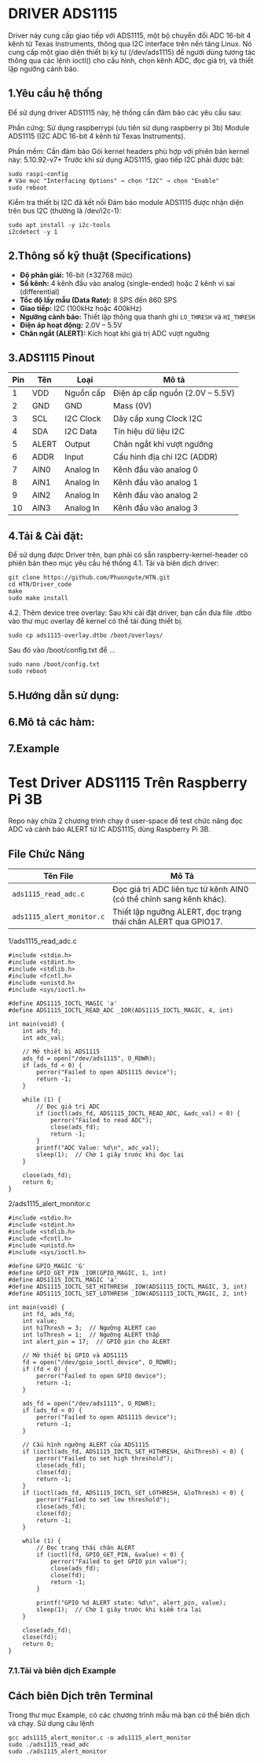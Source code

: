 # DRIVER ADS1115
Driver này cung cấp giao tiếp với ADS1115, một bộ chuyển đổi ADC 16-bit 4 kênh từ Texas Instruments, thông qua I2C interface trên nền tảng Linux.
Nó cung cấp một giao diện thiết bị ký tự (/dev/ads1115) để người dùng tương tác thông qua các lệnh ioctl() cho cấu hình, chọn kênh ADC, đọc giá trị, và thiết lập ngưỡng cảnh báo.
## 1.Yêu cầu hệ thống
Để sử dụng driver ADS1115 này, hệ thống cần đảm bảo các yêu cầu sau:

Phần cứng: 
Sử dụng raspberrypi (ưu tiên sử dụng raspberry pi 3b)
Module ADS1115 (I2C ADC 16-bit 4 kênh từ Texas Instruments).

Phần mềm:
Cần đảm bảo Gói kernel headers phù hợp với phiên bản kernel này: 5.10.92-v7+
Trước khi sử dụng ADS1115, giao tiếp I2C phải được bật:
```
sudo raspi-config
# Vào mục "Interfacing Options" → chọn "I2C" → chọn "Enable"
sudo reboot
```
Kiểm tra thiết bị I2C đã kết nối
Đảm bảo module ADS1115 được nhận diện trên bus I2C (thường là /dev/i2c-1):
```
sudo apt install -y i2c-tools
i2cdetect -y 1
```
## 2.Thông số kỹ thuật (Specifications)

- **Độ phân giải:** 16-bit (±32768 mức)
- **Số kênh:** 4 kênh đầu vào analog (single-ended) hoặc 2 kênh vi sai (differential)
- **Tốc độ lấy mẫu (Data Rate):** 8 SPS đến 860 SPS
- **Giao tiếp:** I2C (100kHz hoặc 400kHz)
- **Ngưỡng cảnh báo:** Thiết lập thông qua thanh ghi `LO_THRESH` và `HI_THRESH`
- **Điện áp hoạt động:** 2.0V – 5.5V
- **Chân ngắt (ALERT):** Kích hoạt khi giá trị ADC vượt ngưỡng


## 3.ADS1115 Pinout

| Pin | Tên        | Loại       | Mô tả                                     |
|-----|------------|------------|-------------------------------------------|
| 1   | VDD        | Nguồn cấp  | Điện áp cấp nguồn (2.0V – 5.5V)           |
| 2   | GND        | GND        | Mass (0V)                                 |
| 3   | SCL        | I2C Clock  | Dây cấp xung Clock I2C                    |
| 4   | SDA        | I2C Data   | Tín hiệu dữ liệu I2C                      |
| 5   | ALERT      | Output     | Chân ngắt khi vượt ngưỡng                 |
| 6   | ADDR       | Input      | Cấu hình địa chỉ I2C (ADDR)               |
| 7   | AIN0       | Analog In  | Kênh đầu vào analog 0                     |
| 8   | AIN1       | Analog In  | Kênh đầu vào analog 1                     |
| 9   | AIN2       | Analog In  | Kênh đầu vào analog 2                     |
| 10  | AIN3       | Analog In  | Kênh đầu vào analog 3                     |


## 4.Tải & Cài đặt:
Để sử dụng được Driver trên, bạn phải có sẵn raspberry-kernel-header có phiên bản theo mục yêu cầu hệ thống
4.1. Tải và biên dịch driver:
```
git clone https://github.com/Phuongute/HTN.git
cd HTN/Driver_code
make
sudo make install
```
4.2. Thêm device tree overlay:
Sau khi cài đặt driver, bạn cần đưa file .dtbo vào thư mục overlay để kernel có thể tải đúng thiết bị.
```
sudo cp ads1115-overlay.dtbo /boot/overlays/
```
Sau đó vào /boot/config.txt để ...
```
sudo nano /boot/config.txt
sudo reboot
```

## 5.Hướng dẫn sử dụng:

## 6.Mô tả các hàm:

## 7.Example
# Test Driver ADS1115 Trên Raspberry Pi 3B

Repo này chứa 2 chương trình chạy ở user-space để test chức năng đọc ADC và cảnh báo ALERT từ IC ADS1115, dùng Raspberry Pi 3B.

## File Chức Năng

| Tên File                 | Mô Tả                                                                 |
|--------------------------|----------------------------------------------------------------------|
| `ads1115_read_adc.c`     | Đọc giá trị ADC liên tục từ kênh AIN0 (có thể chỉnh sang kênh khác). |
| `ads1115_alert_monitor.c`| Thiết lập ngưỡng ALERT, đọc trạng thái chân ALERT qua GPIO17.        |
1/ads1115_read_adc.c
```
#include <stdio.h>
#include <stdint.h>
#include <stdlib.h>
#include <fcntl.h>
#include <unistd.h>
#include <sys/ioctl.h>

#define ADS1115_IOCTL_MAGIC 'a'
#define ADS1115_IOCTL_READ_ADC _IOR(ADS1115_IOCTL_MAGIC, 4, int)

int main(void) {
    int ads_fd;
    int adc_val;

    // Mở thiết bị ADS1115
    ads_fd = open("/dev/ads1115", O_RDWR);
    if (ads_fd < 0) {
        perror("Failed to open ADS1115 device");
        return -1;
    }

    while (1) {
        // Đọc giá trị ADC
        if (ioctl(ads_fd, ADS1115_IOCTL_READ_ADC, &adc_val) < 0) {
            perror("Failed to read ADC");
            close(ads_fd);
            return -1;
        }
        printf("ADC Value: %d\n", adc_val);
        sleep(1);  // Chờ 1 giây trước khi đọc lại
    }

    close(ads_fd);
    return 0;
}
```
2/ads1115_alert_monitor.c
```
#include <stdio.h>
#include <stdint.h>
#include <stdlib.h>
#include <fcntl.h>
#include <unistd.h>
#include <sys/ioctl.h>

#define GPIO_MAGIC 'G'
#define GPIO_GET_PIN _IOR(GPIO_MAGIC, 1, int)
#define ADS1115_IOCTL_MAGIC 'a'
#define ADS1115_IOCTL_SET_HITHRESH _IOW(ADS1115_IOCTL_MAGIC, 3, int)
#define ADS1115_IOCTL_SET_LOTHRESH _IOW(ADS1115_IOCTL_MAGIC, 2, int)

int main(void) {
    int fd, ads_fd;
    int value;
    int hiThresh = 3;  // Ngưỡng ALERT cao
    int loThresh = 1;  // Ngưỡng ALERT thấp
    int alert_pin = 17;  // GPIO pin cho ALERT

    // Mở thiết bị GPIO và ADS1115
    fd = open("/dev/gpio_ioctl_device", O_RDWR);
    if (fd < 0) {
        perror("Failed to open GPIO device");
        return -1;
    }

    ads_fd = open("/dev/ads1115", O_RDWR);
    if (ads_fd < 0) {
        perror("Failed to open ADS1115 device");
        return -1;
    }

    // Cấu hình ngưỡng ALERT của ADS1115
    if (ioctl(ads_fd, ADS1115_IOCTL_SET_HITHRESH, &hiThresh) < 0) {
        perror("Failed to set high threshold");
        close(ads_fd);
        close(fd);
        return -1;
    }
    if (ioctl(ads_fd, ADS1115_IOCTL_SET_LOTHRESH, &loThresh) < 0) {
        perror("Failed to set low threshold");
        close(ads_fd);
        close(fd);
        return -1;
    }

    while (1) {
        // Đọc trạng thái chân ALERT
        if (ioctl(fd, GPIO_GET_PIN, &value) < 0) {
            perror("Failed to get GPIO pin value");
            close(ads_fd);
            close(fd);
            return -1;
        }

        printf("GPIO %d ALERT state: %d\n", alert_pin, value);
        sleep(1);  // Chờ 1 giây trước khi kiểm tra lại
    }

    close(ads_fd);
    close(fd);
    return 0;
}
```

### 7.1.Tải và biên dịch Example

## Cách biên Dịch trên Terminal
Trong thư mục Example, có các chương trình mẫu mà bạn có thể biên dịch và chạy. Sử dụng câu lệnh
```
gcc ads1115_alert_monitor.c -o ads1115_alert_monitor
sudo ./ads1115_read_adc
sudo ./ads1115_alert_monitor




